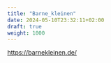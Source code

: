 ```yaml
---
title: "Barne_kleinen"
date: 2024-05-10T23:32:11+02:00
draft: true
weight: 1000
---
```


https://barnekleinen.de/
